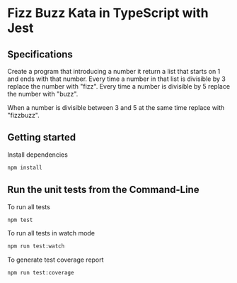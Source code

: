 # Fizz Buzz Kata in TypeScript with Jest

## Specifications

Create a program that introducing a number it return a list that starts on 1 and ends with that number. Every time a number in that list is divisible by 3 replace the number with "fizz". Every time a number is divisible by 5 replace the number with "buzz".

When a number is divisible between 3 and 5 at the same time replace with "fizzbuzz".

## Getting started

Install dependencies

```sh
npm install
```

## Run the unit tests from the Command-Line

To run all tests

```sh
npm test
```

To run all tests in watch mode

```sh
npm run test:watch
```

To generate test coverage report

```sh
npm run test:coverage
```